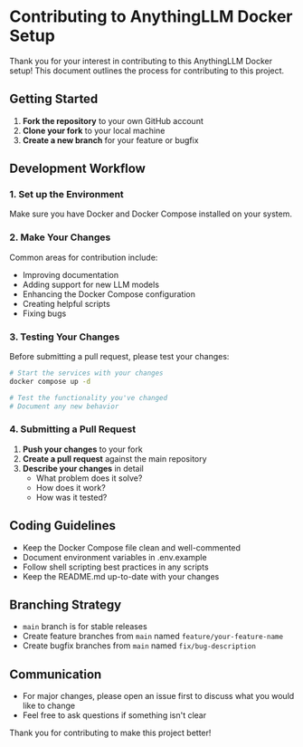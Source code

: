 # Contributing to AnythingLLM Docker Setup

Thank you for your interest in contributing to this AnythingLLM Docker setup! This document outlines the process for contributing to this project.

## Getting Started

1. **Fork the repository** to your own GitHub account
2. **Clone your fork** to your local machine
3. **Create a new branch** for your feature or bugfix

## Development Workflow

### 1. Set up the Environment

Make sure you have Docker and Docker Compose installed on your system.

### 2. Make Your Changes

Common areas for contribution include:

- Improving documentation
- Adding support for new LLM models
- Enhancing the Docker Compose configuration
- Creating helpful scripts
- Fixing bugs

### 3. Testing Your Changes

Before submitting a pull request, please test your changes:

```bash
# Start the services with your changes
docker compose up -d

# Test the functionality you've changed
# Document any new behavior
```

### 4. Submitting a Pull Request

1. **Push your changes** to your fork
2. **Create a pull request** against the main repository
3. **Describe your changes** in detail
   - What problem does it solve?
   - How does it work?
   - How was it tested?

## Coding Guidelines

- Keep the Docker Compose file clean and well-commented
- Document environment variables in .env.example
- Follow shell scripting best practices in any scripts
- Keep the README.md up-to-date with your changes

## Branching Strategy

- `main` branch is for stable releases
- Create feature branches from `main` named `feature/your-feature-name`
- Create bugfix branches from `main` named `fix/bug-description`

## Communication

- For major changes, please open an issue first to discuss what you would like to change
- Feel free to ask questions if something isn't clear

Thank you for contributing to make this project better!
